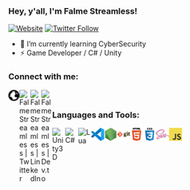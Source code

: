 ### Hey, y'all, I'm Falme Streamless!

[![Website](https://img.shields.io/website?label=falmeStreamless.com&style=for-the-badge&url=http://falme.com.br/portfolio/index.php)](http://falme.com.br/portfolio/index.php)
[![Twitter Follow](https://img.shields.io/twitter/follow/falmeStreamless?color=1DA1F2&logo=twitter&style=for-the-badge)](https://twitter.com/intent/follow?original_referer=https%3A%2F%2Fgithub.com%2FfalmeStreamless&screen_name=falmeStreamless)

- 🌱 I’m currently learning CyberSecurity
- ⚡ Game Developer / C# / Unity

### Connect with me:

[<img align="left" alt="falme.com.br" width="22px" src="https://raw.githubusercontent.com/iconic/open-iconic/master/svg/globe.svg" />][website]
[<img align="left" alt="Falme Streamless | Twitter" width="22px" src="https://cdn.jsdelivr.net/npm/simple-icons@v3/icons/twitter.svg" />][twitter]
[<img align="left" alt="Falme Streamless | LinkedIn" width="22px" src="https://cdn.jsdelivr.net/npm/simple-icons@v3/icons/linkedin.svg" />][linkedin]
[<img align="left" alt="Falme Streamless | Dev.to" width="22px" src="https://d2fltix0v2e0sb.cloudfront.net/dev-badge.svg" />][dev.to]

<br />

### Languages and Tools:

[<img align="left" alt="Unity3D" width="26px" src="https://cdn.jsdelivr.net/npm/simple-icons@v3/icons/unity.svg" />][github]
[<img align="left" alt="C#" width="26px" src="https://cdn.jsdelivr.net/npm/simple-icons@v3/icons/csharp.svg" />][github]
[<img align="left" alt="Lua" width="26px" src="https://cdn.jsdelivr.net/npm/simple-icons@v3/icons/lua.svg" />][github]
[<img align="left" alt="Visual Studio Code" width="26px" src="https://raw.githubusercontent.com/github/explore/80688e429a7d4ef2fca1e82350fe8e3517d3494d/topics/visual-studio-code/visual-studio-code.png" />][github]
[<img align="left" alt="Node.js" width="26px" src="https://raw.githubusercontent.com/github/explore/80688e429a7d4ef2fca1e82350fe8e3517d3494d/topics/nodejs/nodejs.png" />][github]
[<img align="left" alt="Git" width="26px" src="https://raw.githubusercontent.com/github/explore/80688e429a7d4ef2fca1e82350fe8e3517d3494d/topics/git/git.png" />][github]
[<img align="left" alt="HTML5" width="26px" src="https://raw.githubusercontent.com/github/explore/80688e429a7d4ef2fca1e82350fe8e3517d3494d/topics/html/html.png" />][github]
[<img align="left" alt="CSS3" width="26px" src="https://raw.githubusercontent.com/github/explore/80688e429a7d4ef2fca1e82350fe8e3517d3494d/topics/css/css.png" />][github]
[<img align="left" alt="Sass" width="26px" src="https://raw.githubusercontent.com/github/explore/80688e429a7d4ef2fca1e82350fe8e3517d3494d/topics/sass/sass.png" />][github]
[<img align="left" alt="JavaScript" width="26px" src="https://raw.githubusercontent.com/github/explore/80688e429a7d4ef2fca1e82350fe8e3517d3494d/topics/javascript/javascript.png" />][github]

<br />
<br />

[website]: http://falme.com.br/portfolio/index.php
[twitter]: https://twitter.com/FalmeStreamless
[instagram]: https://www.instagram.com/falmestreamless/
[linkedin]: https://www.linkedin.com/in/falme/
[github]: https://github.com/Falme
[dev.to]: https://dev.to/falme
